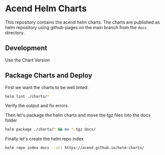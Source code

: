 # Acend Helm Charts

This repository contains the acend helm charts.
The charts are published as helm repository using github-pages on the main branch from the `docs` directory.

## Development

Use the Chart Version

## Package Charts and Deploy

First we want the charts to be well linted:

```bash
helm lint ./charts/*
```

Verify the output and fix errors.

Then let's package the helm charts and move the tgz files into the docs folder

```bash
helm package ./charts/* && mv *.tgz docs/
```

Finally let's create the helm repo index

```bash
helm repo index docs --url https://acend.github.io/helm-charts/ 
```
